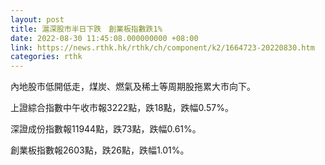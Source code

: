```yaml
---
layout: post
title: 滬深股市半日下跌　創業板指數跌1%
date: 2022-08-30 11:45:08.000000000 +08:00
link: https://news.rthk.hk/rthk/ch/component/k2/1664723-20220830.htm
categories: rthk
---
```


內地股市低開低走，煤炭、燃氣及稀土等周期股拖累大市向下。

上證綜合指數中午收市報3222點，跌18點，跌幅0.57%。

深證成份指數報11944點，跌73點，跌幅0.61%。

創業板指數報2603點，跌26點，跌幅1.01%。
